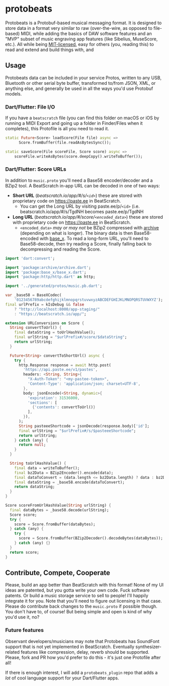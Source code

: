 # protobeats

Protobeats is a Protobuf-based musical messaging format. It
is designed to store data in a format very similar to raw 
(over-the-wire, as opposed to file-based) MIDI, while adding 
the basics of DAW software features and an "MVP" subset of music 
engraving app features (like Sibelius, MuseScore, etc.). All while
being [MIT-licensed](LICENSE.md), easy for others (you, reading this)
to read and extend and build things with, and 

## Usage
Protobeats data can be included in your service Protos, written to any USB, Bluetooth
or other serial byte buffer, transformed to/from JSON, XML, or anything else, and generally 
be used in all the ways you'd use Protobuf models.
### Dart/Flutter: File I/O
If you have a `beatscratch` file (you can find this folder on macOS or iOS by running a MIDI Export and going up a folder in Finder/Files when it completes), this Protofile is all you need to read it.

```dart
static Future<Score> loadScore(File file) async =>
      Score.fromBuffer(file.readAsBytesSync());

static saveScore(File scoreFile, Score score) async =>
    scoreFile.writeAsBytes(score.deepCopy().writeToBuffer());
```

### Dart/Flutter: Score URLs
In addition to `music.proto` you'll need a Base58 encoder/decoder and a BZip2 tool. A BeatScratch in-app URL can be decoded in one of two ways:

* **Short URL** (*beatscratch.io/app/#/s/`<id>`*) these are stored with proprietary code on https://paste.ee in BeatScratch.
    * You can get the Long URL by visiting paste.ee/p/`<id>` (i.e. beatscratch.io/app/#/s/TgdNH becomes paste.ee/p/TgdNH 
* **Long URL** (*beatscratch.io/app/#/score/`<encoded_data>`*) these are stored with proprietary code on https://paste.ee in BeatScratch.
    * `<encoded_data>` *may or may not* be BZip2 compressed with [archive](https://pub.dev/packages/archive) (depending on what is longer). The binary data is then Base58-encoded with [base_x](https://pub.dev/packages/base_x). To read a long-form URL, you'll need to Base58-decode, then try reading a Score, finally falling back to decompressing and reading the Score.

```dart
import 'dart:convert';

import 'package:archive/archive.dart';
import 'package:base_x/base_x.dart';
import 'package:http/http.dart' as http;

import '../generated/protos/music.pb.dart';

var _base58 = BaseXCodec(
    '0123456789abcdefghijklmnopqrstuvwxyzABCDEFGHIJKLMNOPQRSTUVWXYZ');
final urlPrefix = kIsDebug && false
    ? "http://localhost:8000/app-staging/"
    : "https://beatscratch.io/app/";

extension URLConversions on Score {
  String convertToUrl() {
    final dataString = toUrlHashValue();
    final urlString = "$urlPrefix#/score/$dataString";
    return urlString;
  }

  Future<String> convertToShortUrl() async {
    try {
      http.Response response = await http.post(
        'https://api.paste.ee/v1/pastes',
        headers: <String, String>{
          "X-Auth-Token": "<my-pastee-token>",
          'Content-Type': 'application/json; charset=UTF-8',
        },
        body: jsonEncode(<String, dynamic>{
          'expiration': 31536000,
          'sections': [
            {'contents': convertToUrl()}
          ],
        }),
      );
      String pasteeeShortcode = jsonDecode(response.body)['id'];
      final urlString = "$urlPrefix#/s/$pasteeeShortcode";
      return urlString;
    } catch (any) {
      return null;
    }
  }

  String toUrlHashValue() {
    final data = writeToBuffer();
    final bz2Data = BZip2Encoder().encode(data);
    final dataToConvert = (data.length <= bz2Data.length) ? data : bz2Data;
    final dataString = _base58.encode(dataToConvert);
    return dataString;
  }
}

Score scoreFromUrlHashValue(String urlString) {
  final dataBytes = _base58.decode(urlString);
  Score score;
  try {
    score = Score.fromBuffer(dataBytes);
  } catch (any) {
    try {
      score = Score.fromBuffer(BZip2Decoder().decodeBytes(dataBytes));
    } catch (any) {}
  }
  return score;
}

```

## Contribute, Compete, Cooperate
Please, build an app better than BeatScratch with this format! None of my UI
ideas are patented, but you gotta write your own code. Fuck software patents.
Or build a music storage service to sell to people! I'll happily integrate it 
for you. Note that you'll need to figure out licensing in that case. Please
do contribute back changes to the `music.proto` if possible though. You don't
have to, of course! But being simple and open is kind of why you'd use it, no?

### Future features
Observant developers/musicians may note that Protobeats has SoundFont support
that is not yet implemented in BeatScratch. Eventually synthesizer-related features like
compression, delay, reverb should be supported. Please, fork and PR how you'd prefer
to do this - it's just one Protofile after all!

If there is enough interest, I will add a `protobeats_plugin` repo that adds a *lot* 
of cool language support for your Dart/Flutter apps.